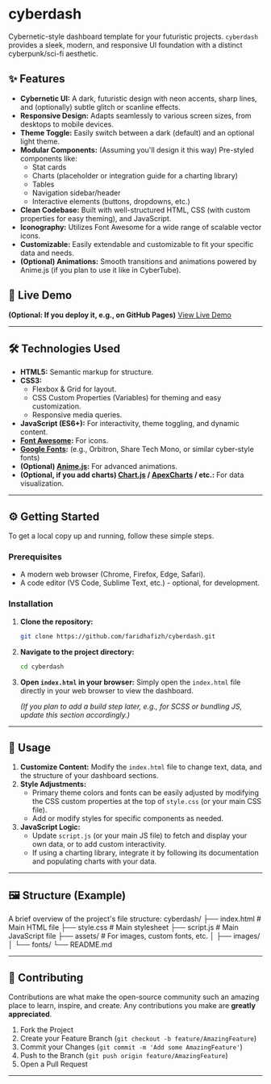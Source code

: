 # cyberdash

Cybernetic-style dashboard template for your futuristic projects. `cyberdash` provides a sleek, modern, and responsive UI foundation with a distinct cyberpunk/sci-fi aesthetic.

## ✨ Features

*   **Cybernetic UI:** A dark, futuristic design with neon accents, sharp lines, and (optionally) subtle glitch or scanline effects.
*   **Responsive Design:** Adapts seamlessly to various screen sizes, from desktops to mobile devices.
*   **Theme Toggle:** Easily switch between a dark (default) and an optional light theme.
*   **Modular Components:** (Assuming you'll design it this way) Pre-styled components like:
    *   Stat cards
    *   Charts (placeholder or integration guide for a charting library)
    *   Tables
    *   Navigation sidebar/header
    *   Interactive elements (buttons, dropdowns, etc.)
*   **Clean Codebase:** Built with well-structured HTML, CSS (with custom properties for easy theming), and JavaScript.
*   **Iconography:** Utilizes Font Awesome for a wide range of scalable vector icons.
*   **Customizable:** Easily extendable and customizable to fit your specific data and needs.
*   **(Optional) Animations:** Smooth transitions and animations powered by Anime.js (if you plan to use it like in CyberTube).

## 🚀 Live Demo

**(Optional: If you deploy it, e.g., on GitHub Pages)**
[View Live Demo](https://faridhafizh.github.io/cyberdash/)

---

## 🛠️ Technologies Used

*   **HTML5:** Semantic markup for structure.
*   **CSS3:**
    *   Flexbox & Grid for layout.
    *   CSS Custom Properties (Variables) for theming and easy customization.
    *   Responsive media queries.
*   **JavaScript (ES6+):** For interactivity, theme toggling, and dynamic content.
*   **[Font Awesome](https://fontawesome.com/):** For icons.
*   **[Google Fonts](https://fonts.google.com/):** (e.g., Orbitron, Share Tech Mono, or similar cyber-style fonts)
*   **(Optional) [Anime.js](https://animejs.com/):** For advanced animations.
*   **(Optional, if you add charts) [Chart.js](https://www.chartjs.org/) / [ApexCharts](https://apexcharts.com/) / etc.:** For data visualization.

---

## ⚙️ Getting Started

To get a local copy up and running, follow these simple steps.

### Prerequisites

*   A modern web browser (Chrome, Firefox, Edge, Safari).
*   A code editor (VS Code, Sublime Text, etc.) - optional, for development.

### Installation

1.  **Clone the repository:**
    ```bash
    git clone https://github.com/faridhafizh/cyberdash.git
    ```
2.  **Navigate to the project directory:**
    ```bash
    cd cyberdash
    ```
3.  **Open `index.html` in your browser:**
    Simply open the `index.html` file directly in your web browser to view the dashboard.

    *(If you plan to add a build step later, e.g., for SCSS or bundling JS, update this section accordingly.)*

---

## 🔧 Usage

1.  **Customize Content:** Modify the `index.html` file to change text, data, and the structure of your dashboard sections.
2.  **Style Adjustments:**
    *   Primary theme colors and fonts can be easily adjusted by modifying the CSS custom properties at the top of `style.css` (or your main CSS file).
    *   Add or modify styles for specific components as needed.
3.  **JavaScript Logic:**
    *   Update `script.js` (or your main JS file) to fetch and display your own data, or to add custom interactivity.
    *   If using a charting library, integrate it by following its documentation and populating charts with your data.

---

## 🖼️ Structure (Example)

A brief overview of the project's file structure:
cyberdash/
├── index.html # Main HTML file
├── style.css # Main stylesheet
├── script.js # Main JavaScript file
├── assets/ # For images, custom fonts, etc.
│ ├── images/
│ └── fonts/
└── README.md

---

## 🤝 Contributing

Contributions are what make the open-source community such an amazing place to learn, inspire, and create. Any contributions you make are **greatly appreciated**.

1.  Fork the Project
2.  Create your Feature Branch (`git checkout -b feature/AmazingFeature`)
3.  Commit your Changes (`git commit -m 'Add some AmazingFeature'`)
4.  Push to the Branch (`git push origin feature/AmazingFeature`)
5.  Open a Pull Request

---

